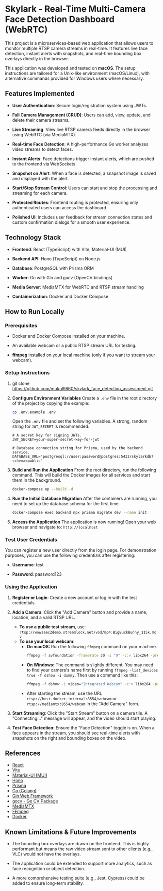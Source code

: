 # Skylark - Real-Time Multi-Camera Face Detection Dashboard (WebRTC)

This project is a microservices-based web application that allows users to monitor multiple RTSP camera streams in real-time. It features live face detection, instant alerts with snapshots, and real-time bounding box overlays directly in the browser.

This application was developed and tested on **macOS**. The setup instructions are tailored for a Unix-like environment (macOS/Linux), with alternative commands provided for Windows users where necessary.


## Features Implemented

*   **User Authentication**: Secure login/registration system using JWTs.
    
*   **Full Camera Management (CRUD)**: Users can add, view, update, and delete their camera streams.
    
*   **Live Streaming**: View live RTSP camera feeds directly in the browser using WebRTC (via MediaMTX).
    
*   **Real-time Face Detection**: A high-performance Go worker analyzes video streams to detect faces.
    
*   **Instant Alerts**: Face detections trigger instant alerts, which are pushed to the frontend via WebSockets.
    
*   **Snapshot on Alert**: When a face is detected, a snapshot image is saved and displayed with the alert.
    
*   **Start/Stop Stream Control**: Users can start and stop the processing and streaming for each camera.
    
*   **Protected Routes**: Frontend routing is protected, ensuring only authenticated users can access the dashboard.
    
*   **Polished UI**: Includes user feedback for stream connection states and custom confirmation dialogs for a smooth user experience.
    

## Technology Stack

*   **Frontend**: React (TypeScript) with Vite, Material-UI (MUI)
    
*   **Backend API**: Hono (TypeScript) on Node.js
    
*   **Database**: PostgreSQL with Prisma ORM
    
*   **Worker**: Go with Gin and gocv (OpenCV bindings)
    
*   **Media Server**: MediaMTX for WebRTC and RTSP stream handling
    
*   **Containerization**: Docker and Docker Compose
    

## How to Run Locally
### Prerequisites

*   Docker and Docker Compose installed on your machine.
    
*   An available webcam or a public RTSP stream URL for testing.
    
*   **ffmpeg** installed on your local machine (only if you want to stream your webcam).
    

### Setup Instructions

1.  git clone https://github.com/mukul9860/skylark_face_detection_assessment.git
    
2.  **Configure Environment Variables**
    Create a `.env` file in the root directory of the project by copying the example:
    ```bash
    cp .env.example .env
    ```
    Open the `.env` file and set the following variables. A strong, random string for `JWT_SECRET` is recommended.

    ```env
    # A secret key for signing JWTs.
    JWT_SECRET=your-super-secret-key-for-jwt

    # Database connection string for Prisma, used by the backend service.
    DATABASE_URL="postgresql://user:password@postgres:5432/skylarkdb?schema=public"
    ```
        
3.  **Build and Run the Application**
    From the root directory, run the following command. This will build the Docker images for all services and start them in the background.
    ```bash
    docker-compose up --build -d
    ```
    
4.  **Run the Initial Database Migration**
    After the containers are running, you need to set up the database schema for the first time.
    ```bash
    docker-compose exec backend npx prisma migrate dev --name init
    ```
    
5.  **Access the Application**
    The application is now running! Open your web browser and navigate to:
    `http://localhost`
    

### Test User Credentials

You can register a new user directly from the login page. For demonstration purposes, you can use the following credentials after registering:

*   **Username**: test
    
*   **Password**: password123
    

### Using the Application

1.  **Register or Login**: Create a new account or log in with the test credentials.
    
2.  **Add a Camera**: Click the "Add Camera" button and provide a name, location, and a valid RTSP URL.
    -   **To use a public test stream**, use: `rtsp://wowzaec2demo.streamlock.net/vod/mp4:BigBuckBunny_115k.mov`
    -   **To use your local webcam**:
        -   **On macOS:** Run the following `ffmpeg` command on your machine.
            ```bash
            ffmpeg -f avfoundation -framerate 30 -i "0" -c:v libx264 -preset ultrafast -f rtsp rtsp://localhost:8554/webcam
            ```
        -   **On Windows:** The command is slightly different. You may need to find your camera's name first by running `ffmpeg -list_devices true -f dshow -i dummy`. Then use a command like this:
            ```bash
            ffmpeg -f dshow -i video="Integrated Webcam" -c:v libx264 -preset ultrafast -f rtsp rtsp://localhost:8554/webcam
            ```
        -   After starting the stream, use the URL `rtsp://host.docker.internal:8554/webcam` or `rtsp://mediamtx:8554/webcam` in the "Add Camera" form.

            
3.  **Start Streaming**: Click the "Start Stream" button on a camera tile. A "Connecting..." message will appear, and the video should start playing.
    
4.  **Test Face Detection**: Ensure the "Face Detection" toggle is on. When a face appears in the stream, you should see real-time alerts with snapshots on the right and bounding boxes on the video.


## References

-   [React](https://react.dev/)
-   [Vite](https://vitejs.dev/)
-   [Material-UI (MUI)](https://mui.com/)
-   [Hono](https://hono.dev/)
-   [Prisma](https://www.prisma.io/)
-   [Go (Golang)](https://go.dev/)
-   [Gin Web Framework](https://gin-gonic.com/)
-   [gocv - Go CV Package](https://gocv.io/)
-   [MediaMTX](https://github.com/bluenviron/mediamtx)
-   [FFmpeg](https://ffmpeg.org/)
-   [Docker](https://www.docker.com/)
    

## Known Limitations & Future Improvements

*   The bounding box overlays are drawn on the frontend. This is highly performant but means the raw video stream sent to other clients (e.g., VLC) would not have the overlays.
    
*   The application could be extended to support more analytics, such as face recognition or object detection.
    
*   A more comprehensive testing suite (e.g., Jest, Cypress) could be added to ensure long-term stability.
